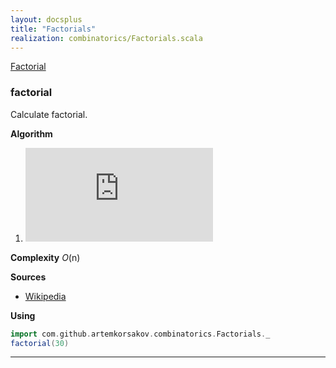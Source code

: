 ```yaml
---
layout: docsplus
title: "Factorials"
realization: combinatorics/Factorials.scala
---
```


[Factorial](https://en.wikipedia.org/wiki/Factorial)

### factorial
Calculate factorial.

**Algorithm**
1. ![formula](http://latex.codecogs.com/svg.latex?%7B%5Cdisplaystyle%20n!=n%5Ctimes%20(n-1)%5Ctimes%20(n-2)%5Ctimes%20(n-3)%5Ctimes%20%5Ccdots%20%5Ctimes%203%5Ctimes%202%5Ctimes%201%5C,%7D)
 
**Complexity** _O_(n)
     
**Sources** 
- [Wikipedia](https://en.wikipedia.org/wiki/Factorial)

**Using**
```scala mdoc
import com.github.artemkorsakov.combinatorics.Factorials._
factorial(30)
```

---